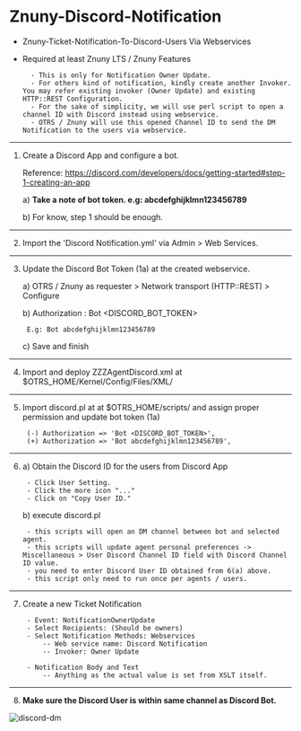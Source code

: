 # Znuny-Discord-Notification
- Znuny-Ticket-Notification-To-Discord-Users Via Webservices
- Required at least Znuny LTS / Znuny Features

		- This is only for Notification Owner Update.
		- For others kind of notification, kindly create another Invoker. You may refer existing invoker (Owner Update) and existing HTTP::REST Configuration.
		- For the sake of simplicity, we will use perl script to open a channel ID with Discord instead using webservice.
		- OTRS / Znuny will use this opened Channel ID to send the DM Notification to the users via webservice.

***
1. Create a Discord App and configure a bot. 
   
   Reference: https://discord.com/developers/docs/getting-started#step-1-creating-an-app

	a) **Take a note of bot token. e.g: abcdefghijklmn123456789**

	b) For know, step 1 should be enough.
***
2. Import the 'Discord Notification.yml' via Admin > Web Services.
***
3. Update the Discord Bot Token (1a) at the created webservice.

	a) OTRS / Znuny as requester > Network transport (HTTP::REST) > Configure
	
	b) Authorization : Bot <DISCORD_BOT_TOKEN>
	
		E.g: Bot abcdefghijklmn123456789

	c) Save and finish
	
***
4. Import and deploy ZZZAgentDiscord.xml at $OTRS_HOME/Kernel/Config/Files/XML/
***
5. Import discord.pl at at $OTRS_HOME/scripts/ and assign proper permission and update bot token (1a)

		(-) Authorization => 'Bot <DISCORD_BOT_TOKEN>',
		(+) Authorization => 'Bot abcdefghijklmn123456789',
***
6. a) Obtain the Discord ID for the users from Discord App

		- Click User Setting.  
		- Click the more icon "..."  
		- Click on "Copy User ID."  

	b) execute discord.pl	
	
		- this scripts will open an DM channel between bot and selected agent.
		- this scripts will update agent personal preferences -> Miscellaneous > User Discord Channel ID field with Discord Channel ID value.
		- you need to enter Discord User ID obtained from 6(a) above.
		- this script only need to run once per agents / users.
***	
7. Create a new Ticket Notification  

		- Event: NotificationOwnerUpdate
		- Select Recipients: (Should be owners)
		- Select Notification Methods: Webservices 
			-- Web service name: Discord Notification
			-- Invoker: Owner Update 
		
		- Notification Body and Text
			-- Anything as the actual value is set from XSLT itself.
***			
8. **Make sure the Discord User is within same channel as Discord Bot.**

![discord-dm](https://i.postimg.cc/Nj6NxzR5/discord-dm.png)